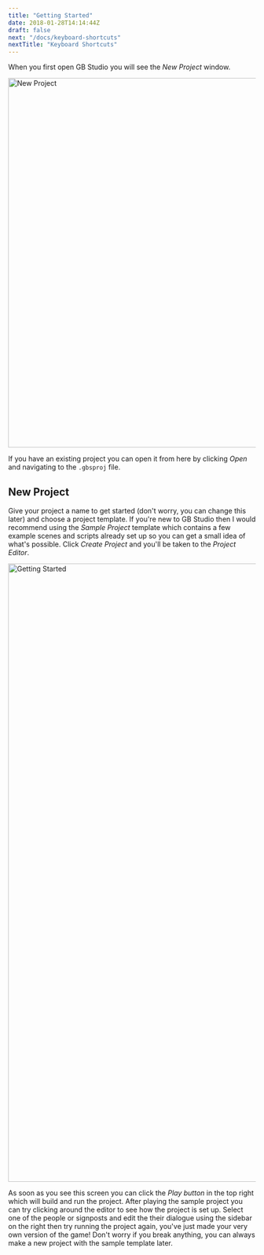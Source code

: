 ```yaml
---
title: "Getting Started"
date: 2018-01-28T14:14:44Z
draft: false
next: "/docs/keyboard-shortcuts"
nextTitle: "Keyboard Shortcuts"
---
```


When you first open GB Studio you will see the _New Project_ window.

<img title="New Project" src="/img/screenshots/new-project-v3.png" width="752">

If you have an existing project you can open it from here by clicking _Open_ and navigating to the `.gbsproj` file.

## New Project

Give your project a name to get started (don't worry, you can change this later) and choose a project template. If you're new to GB Studio then I would recommend using the _Sample Project_ template which contains a few example scenes and scripts already set up so you can get a small idea of what's possible. Click _Create Project_ and you'll be taken to the _Project Editor_.

<img title="Getting Started" src="/img/screenshots/getting-started-v3.png" width="1258">

As soon as you see this screen you can click the _Play button_ in the top right which will build and run the project. After playing the sample project you can try clicking around the editor to see how the project is set up. Select one of the people or signposts and edit the their dialogue using the sidebar on the right then try running the project again, you've just made your very own version of the game! Don't worry if you break anything, you can always make a new project with the sample template later.
